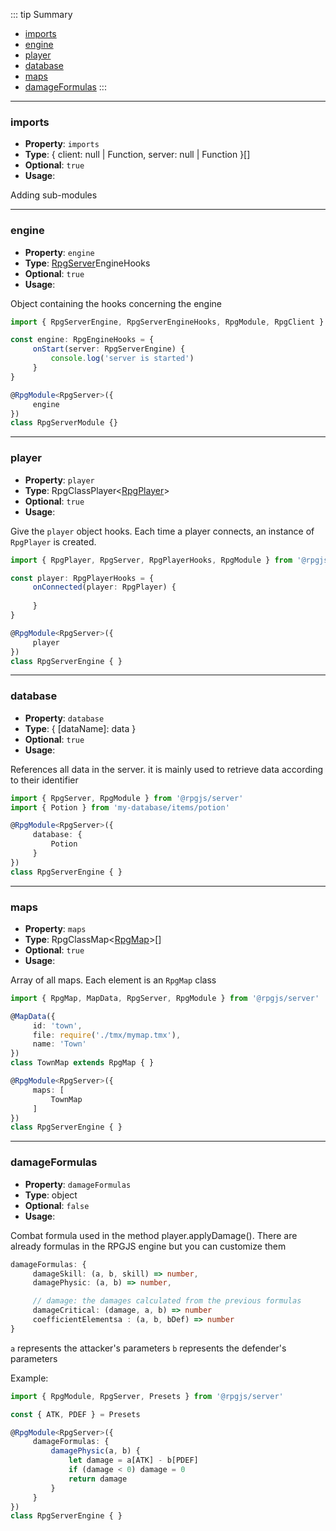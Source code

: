 ::: tip Summary
- [imports](#imports)
- [engine](#engine)
- [player](#player)
- [database](#database)
- [maps](#maps)
- [damageFormulas](#damageformulas)
:::
---
### imports
- **Property**: `imports`
- **Type**:  { client: null | Function, server: null | Function }[]
- **Optional**: `true` 
- **Usage**:


Adding sub-modules


---
### engine
- **Property**: `engine`
- **Type**: [RpgServer](/classes/server)EngineHooks
- **Optional**: `true` 
- **Usage**:


Object containing the hooks concerning the engine

```ts
import { RpgServerEngine, RpgServerEngineHooks, RpgModule, RpgClient } from '@rpgjs/server'

const engine: RpgEngineHooks = {
     onStart(server: RpgServerEngine) {
         console.log('server is started')
     }
}

@RpgModule<RpgServer>({
     engine
})
class RpgServerModule {}
```


---
### player
- **Property**: `player`
- **Type**: RpgClassPlayer&lt;[RpgPlayer](/classes/player)&gt;
- **Optional**: `true` 
- **Usage**:

 
Give the `player` object hooks. Each time a player connects, an instance of `RpgPlayer` is created.

```ts
import { RpgPlayer, RpgServer, RpgPlayerHooks, RpgModule } from '@rpgjs/server'

const player: RpgPlayerHooks = {
     onConnected(player: RpgPlayer) {
         
     }
}

@RpgModule<RpgServer>({
     player
})
class RpgServerEngine { } 
``` 


---
### database
- **Property**: `database`
- **Type**:  { [dataName]: data } 
- **Optional**: `true` 
- **Usage**:

 
References all data in the server. it is mainly used to retrieve data according to their identifier

```ts
import { RpgServer, RpgModule } from '@rpgjs/server'
import { Potion } from 'my-database/items/potion'

@RpgModule<RpgServer>({
     database: {
         Potion
     }
})
class RpgServerEngine { } 
``` 


---
### maps
- **Property**: `maps`
- **Type**: RpgClassMap&lt;[RpgMap](/classes/map)&gt;[]
- **Optional**: `true` 
- **Usage**:

 
Array of all maps. Each element is an `RpgMap` class

```ts
import { RpgMap, MapData, RpgServer, RpgModule } from '@rpgjs/server'

@MapData({
     id: 'town',
     file: require('./tmx/mymap.tmx'),
     name: 'Town'
})
class TownMap extends RpgMap { }

@RpgModule<RpgServer>({
     maps: [
         TownMap
     ]
})
class RpgServerEngine { } 
``` 


---
### damageFormulas
- **Property**: `damageFormulas`
- **Type**: object
- **Optional**: `false` 
- **Usage**:

 
Combat formula used in the method player.applyDamage(). There are already formulas in the RPGJS engine but you can customize them
 
```ts
damageFormulas: {
     damageSkill: (a, b, skill) => number,
     damagePhysic: (a, b) => number,

     // damage: the damages calculated from the previous formulas
     damageCritical: (damage, a, b) => number
     coefficientElementsa : (a, b, bDef) => number
}
```

`a` represents the attacker's parameters
`b` represents the defender's parameters

Example:

```ts
import { RpgModule, RpgServer, Presets } from '@rpgjs/server'

const { ATK, PDEF } = Presets

@RpgModule<RpgServer>({
     damageFormulas: {
         damagePhysic(a, b) {
             let damage = a[ATK] - b[PDEF]
             if (damage < 0) damage = 0
             return damage
         }
     }
})
class RpgServerEngine { } 
```
